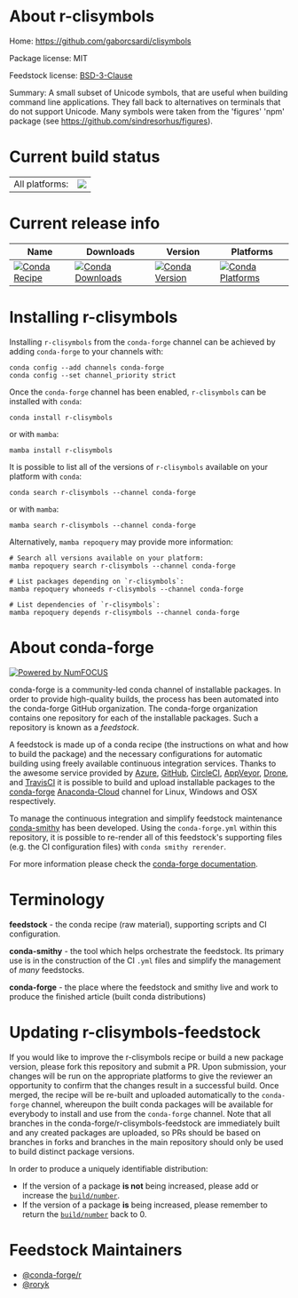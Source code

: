 About r-clisymbols
==================

Home: https://github.com/gaborcsardi/clisymbols

Package license: MIT

Feedstock license: [BSD-3-Clause](https://github.com/conda-forge/r-clisymbols-feedstock/blob/main/LICENSE.txt)

Summary: A small subset of Unicode symbols, that are useful when building command line applications. They fall back to alternatives on terminals that do not support Unicode. Many symbols were taken from the 'figures' 'npm' package (see <https://github.com/sindresorhus/figures>).

Current build status
====================


<table><tr><td>All platforms:</td>
    <td>
      <a href="https://dev.azure.com/conda-forge/feedstock-builds/_build/latest?definitionId=1036&branchName=main">
        <img src="https://dev.azure.com/conda-forge/feedstock-builds/_apis/build/status/r-clisymbols-feedstock?branchName=main">
      </a>
    </td>
  </tr>
</table>

Current release info
====================

| Name | Downloads | Version | Platforms |
| --- | --- | --- | --- |
| [![Conda Recipe](https://img.shields.io/badge/recipe-r--clisymbols-green.svg)](https://anaconda.org/conda-forge/r-clisymbols) | [![Conda Downloads](https://img.shields.io/conda/dn/conda-forge/r-clisymbols.svg)](https://anaconda.org/conda-forge/r-clisymbols) | [![Conda Version](https://img.shields.io/conda/vn/conda-forge/r-clisymbols.svg)](https://anaconda.org/conda-forge/r-clisymbols) | [![Conda Platforms](https://img.shields.io/conda/pn/conda-forge/r-clisymbols.svg)](https://anaconda.org/conda-forge/r-clisymbols) |

Installing r-clisymbols
=======================

Installing `r-clisymbols` from the `conda-forge` channel can be achieved by adding `conda-forge` to your channels with:

```
conda config --add channels conda-forge
conda config --set channel_priority strict
```

Once the `conda-forge` channel has been enabled, `r-clisymbols` can be installed with `conda`:

```
conda install r-clisymbols
```

or with `mamba`:

```
mamba install r-clisymbols
```

It is possible to list all of the versions of `r-clisymbols` available on your platform with `conda`:

```
conda search r-clisymbols --channel conda-forge
```

or with `mamba`:

```
mamba search r-clisymbols --channel conda-forge
```

Alternatively, `mamba repoquery` may provide more information:

```
# Search all versions available on your platform:
mamba repoquery search r-clisymbols --channel conda-forge

# List packages depending on `r-clisymbols`:
mamba repoquery whoneeds r-clisymbols --channel conda-forge

# List dependencies of `r-clisymbols`:
mamba repoquery depends r-clisymbols --channel conda-forge
```


About conda-forge
=================

[![Powered by
NumFOCUS](https://img.shields.io/badge/powered%20by-NumFOCUS-orange.svg?style=flat&colorA=E1523D&colorB=007D8A)](https://numfocus.org)

conda-forge is a community-led conda channel of installable packages.
In order to provide high-quality builds, the process has been automated into the
conda-forge GitHub organization. The conda-forge organization contains one repository
for each of the installable packages. Such a repository is known as a *feedstock*.

A feedstock is made up of a conda recipe (the instructions on what and how to build
the package) and the necessary configurations for automatic building using freely
available continuous integration services. Thanks to the awesome service provided by
[Azure](https://azure.microsoft.com/en-us/services/devops/), [GitHub](https://github.com/),
[CircleCI](https://circleci.com/), [AppVeyor](https://www.appveyor.com/),
[Drone](https://cloud.drone.io/welcome), and [TravisCI](https://travis-ci.com/)
it is possible to build and upload installable packages to the
[conda-forge](https://anaconda.org/conda-forge) [Anaconda-Cloud](https://anaconda.org/)
channel for Linux, Windows and OSX respectively.

To manage the continuous integration and simplify feedstock maintenance
[conda-smithy](https://github.com/conda-forge/conda-smithy) has been developed.
Using the ``conda-forge.yml`` within this repository, it is possible to re-render all of
this feedstock's supporting files (e.g. the CI configuration files) with ``conda smithy rerender``.

For more information please check the [conda-forge documentation](https://conda-forge.org/docs/).

Terminology
===========

**feedstock** - the conda recipe (raw material), supporting scripts and CI configuration.

**conda-smithy** - the tool which helps orchestrate the feedstock.
                   Its primary use is in the construction of the CI ``.yml`` files
                   and simplify the management of *many* feedstocks.

**conda-forge** - the place where the feedstock and smithy live and work to
                  produce the finished article (built conda distributions)


Updating r-clisymbols-feedstock
===============================

If you would like to improve the r-clisymbols recipe or build a new
package version, please fork this repository and submit a PR. Upon submission,
your changes will be run on the appropriate platforms to give the reviewer an
opportunity to confirm that the changes result in a successful build. Once
merged, the recipe will be re-built and uploaded automatically to the
`conda-forge` channel, whereupon the built conda packages will be available for
everybody to install and use from the `conda-forge` channel.
Note that all branches in the conda-forge/r-clisymbols-feedstock are
immediately built and any created packages are uploaded, so PRs should be based
on branches in forks and branches in the main repository should only be used to
build distinct package versions.

In order to produce a uniquely identifiable distribution:
 * If the version of a package **is not** being increased, please add or increase
   the [``build/number``](https://docs.conda.io/projects/conda-build/en/latest/resources/define-metadata.html#build-number-and-string).
 * If the version of a package **is** being increased, please remember to return
   the [``build/number``](https://docs.conda.io/projects/conda-build/en/latest/resources/define-metadata.html#build-number-and-string)
   back to 0.

Feedstock Maintainers
=====================

* [@conda-forge/r](https://github.com/conda-forge/r/)
* [@roryk](https://github.com/roryk/)

